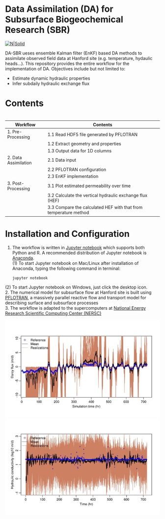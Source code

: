 # Data Assimilation (DA) for Subsurface Biogeochemical Research (SBR)

[![N|Solid](https://upload.wikimedia.org/wikipedia/en/thumb/1/17/Pacific_Northwest_National_Laboratory_logo.svg/200px-Pacific_Northwest_National_Laboratory_logo.svg.png)](https://www.pnnl.gov/)

DA-SBR ueses ensemble Kalman filter (EnKF) based DA methods to assimilate observed field data at Hanford site (e.g. temperature, hydaulic heads...). This repository provides the entire workflow for the implementation of DA. Objectives include but not limited to:

  - Estimate dynamic hydraulic properties
  - Infer subdaily hydraulic exchange flux

# Contents
# 
| Workflow | Contents |
| ------ | ------ |
| 1. Pre-Processing | 1.1 Read HDF5 file generated by PFLOTRAN |
|                   | 1.2 Extract geometry and properties |
|                   | 1.3 Output data for 1D columns |
| 2. Data Assimilation | 2.1 Data input |
|                      | 2.2 PFLOTRAN configuration |
|                      | 2.3 EnKF implementation |
| 3. Post-Processing | 3.1 Plot estimated permeability over time |
|                    | 3.2 Calculate the vertical hydraulic exchange flux (HEF) |
|                    | 3.3 Compare the calculated HEF with that from temperature method|


# Installation and Configuration

1. The workflow is written in [Jupyter notebook](http://jupyter.org/) which supports both Python and R. A recommended distribution of Jupyter notebook is [Anaconda](https://www.anaconda.com/download/).\
  (1) To start Jupyter notebook on Mac/Linux after installation of Anaconda, typing the following command in terminal:
    ```sh
    jupyter notebook
    ```
  (2) To start Jupyter notebook on Windows, just click the desktop icon. \
2. The numerical model for subsurface flow at Hanford site is built using [PFLOTRAN](http://www.pflotran.org/), a massively parallel reactive flow and transport model for describing surface and subsurface processes\
3. The workflow is adapted to the supercomputers at [National Energy Research Scientific Computing Center (NERSC)](http://www.nersc.gov/)

![Estimated flux](https://github.com/lovingckw/DA-SBR/blob/master/Doc/temp/Picture1.jpg)
![Estimated perm](https://github.com/lovingckw/DA-SBR/blob/master/Doc/temp/Picture4.jpg)
